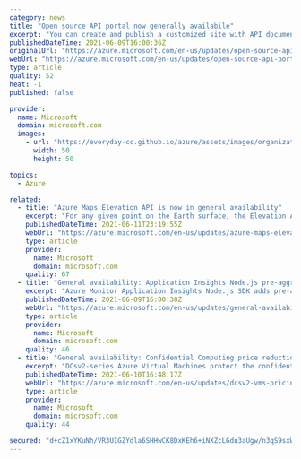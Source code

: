 ```yaml
---
category: news
title: "Open source API portal now generally availabile"
excerpt: "You can create and publish a customized site with API documentation, automatically generated from OpenAPI files. "
publishedDateTime: 2021-06-09T16:00:36Z
originalUrl: "https://azure.microsoft.com/en-us/updates/open-source-api-portal-now-generally-availabile/"
webUrl: "https://azure.microsoft.com/en-us/updates/open-source-api-portal-now-generally-availabile/"
type: article
quality: 52
heat: -1
published: false

provider:
  name: Microsoft
  domain: microsoft.com
  images:
    - url: "https://everyday-cc.github.io/azure/assets/images/organizations/microsoft.com-50x50.jpg"
      width: 50
      height: 50

topics:
  - Azure

related:
  - title: "Azure Maps Elevation API is now in general availability"
    excerpt: "For any given point on the Earth surface, the Elevation API returns its elevation measured from mean sea level."
    publishedDateTime: 2021-06-11T23:19:55Z
    webUrl: "https://azure.microsoft.com/en-us/updates/azure-maps-elevation-service-is-now-generally-available/"
    type: article
    provider:
      name: Microsoft
      domain: microsoft.com
    quality: 67
  - title: "General availability: Application Insights Node.js pre-aggregated standard metrics"
    excerpt: "Azure Monitor Application Insights Node.js SDK adds pre-aggregated standard metrics to enhance accuracy of alerts when telemetry sampling is enabled."
    publishedDateTime: 2021-06-09T16:00:38Z
    webUrl: "https://azure.microsoft.com/en-us/updates/general-availability-application-insights-nodejs-preaggregated-standard-metrics/"
    type: article
    provider:
      name: Microsoft
      domain: microsoft.com
    quality: 46
  - title: "General availability: Confidential Computing price reduction on DCsv2 virtual machines"
    excerpt: "DCsv2-series Azure Virtual Machines protect the confidentiality and integrity of your data and code while it’s processed in the public cloud. The price for this offering is now 37% lower."
    publishedDateTime: 2021-06-10T16:48:17Z
    webUrl: "https://azure.microsoft.com/en-us/updates/dcsv2-vms-pricing-reduction/"
    type: article
    provider:
      name: Microsoft
      domain: microsoft.com
    quality: 44

secured: "d+cZ1xYKuNh/VR3UIGZYdla6SHHwCK8DxKEh6+iNXZcLGdu3aUgw/n3qS9sxWuJHZIQEHDa3MDdlDZRqoZCR2YCCU0eqCK30OWPRFFxePPbP1IOHpUiAXZZZNeeSIDGASBpHe5cIlRnkTlOlpjVVKXmwSfUYWh8QvurLhAPkHLCuTJjJwQSkjhE8Xa/zz3r1GQ2Oe/5Xzn9qk9m0OEAH4XiVTR8GZ+dmFjaUo5cFBkZR7pYO5XB/YJIxksG04II/JPOEbVTyQ3SjyQYVPBYfJVNt585tqMUYIqpVfAuiCa8ES0/YybW1bXCfZCDv4F7MKNWbFR5XHYBXIlUZ30tw8u0Mtg75cmQ++QXrAa98Ho0=;eG/nXXmdecjWqZnnOIqNlg=="
---
```


